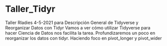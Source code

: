 # Taller_Tidyr
Taller Rladies 4-5-2021 para Descripción General de Tidyverse y Reorganizar Datos con Tidyr
Vamos a ver cómo utilizar Tidyverse para hacer Ciencia de Datos nos facilita la tarea.
Profundizaremos un poco en reorganizar los datos con tidyr. Haciendo foco en pivot_longer y pivot_wider
